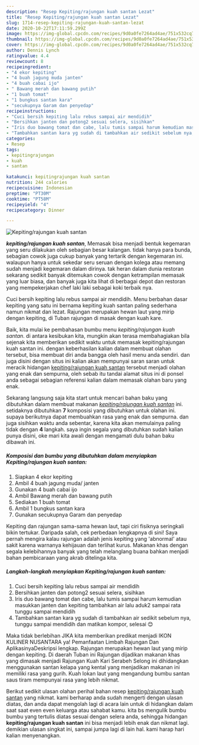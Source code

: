 ```yaml
---
description: "Resep Kepiting/rajungan kuah santan Lezat"
title: "Resep Kepiting/rajungan kuah santan Lezat"
slug: 1714-resep-kepiting-rajungan-kuah-santan-lezat
date: 2020-10-22T17:11:59.299Z
image: https://img-global.cpcdn.com/recipes/9d0a0fe7264ad4ae/751x532cq70/kepitingrajungan-kuah-santan-foto-resep-utama.jpg
thumbnail: https://img-global.cpcdn.com/recipes/9d0a0fe7264ad4ae/751x532cq70/kepitingrajungan-kuah-santan-foto-resep-utama.jpg
cover: https://img-global.cpcdn.com/recipes/9d0a0fe7264ad4ae/751x532cq70/kepitingrajungan-kuah-santan-foto-resep-utama.jpg
author: Dennis Lynch
ratingvalue: 4.4
reviewcount: 8
recipeingredient:
- "4 ekor kepiting"
- "4 buah jagung muda janten"
- "4 buah cabai ijo"
- " Bawang merah dan bawang putih"
- "1 buah tomat"
- "1 bungkus santan kara"
- "secukupnya Garam dan penyedap"
recipeinstructions:
- "Cuci bersih kepiting lalu rebus sampai air mendidih"
- "Bersihkan janten dan potong2 sesuai selera, sisihkan"
- "Iris duo bawang tomat dan cabe, lalu tumis sampai harum kemudian masukkan janten dan kepiting tambahkan air lalu aduk2 sampai rata tunggu sampai mendidih"
- "Tambahkan santan kara yg sudah di tambahkan air sedikit sebelum nya, tunggu sampai mendidih dan matikan kompor, selesai 😊"
categories:
- Resep
tags:
- kepitingrajungan
- kuah
- santan

katakunci: kepitingrajungan kuah santan 
nutrition: 244 calories
recipecuisine: Indonesian
preptime: "PT30M"
cooktime: "PT58M"
recipeyield: "4"
recipecategory: Dinner

---
```



![Kepiting/rajungan kuah santan](https://img-global.cpcdn.com/recipes/9d0a0fe7264ad4ae/751x532cq70/kepitingrajungan-kuah-santan-foto-resep-utama.jpg)

<b><i>kepiting/rajungan kuah santan</i></b>, Memasak bisa menjadi bentuk kegemaran yang seru dilakukan oleh sebagian besar kalangan. tidak hanya para bunda, sebagian cowok juga cukup banyak yang tertarik dengan kegemaran ini. walaupun hanya untuk sekedar seru seruan dengan kolega atau memang sudah menjadi kegemaran dalam dirinya. tak heran dalam dunia restoran sekarang sedikit banyak ditemukan cowok dengan ketrampilan memasak yang luar biasa, dan banyak juga kita lihat di berbagai depot dan restoran yang mempekerjakan chef laki laki sebagai koki terbaik nya.

Cuci bersih kepiting lalu rebus sampai air mendidih. Menu berbahan dasar kepiting yang satu ini bernama kepiting kuah santan paling sederhana namun nikmat dan lezat. Rajungan merupakan hewan laut yang mirip dengan kepiting, di Tuban rajungan di masak dengan kuah kare.

Baik, kita mulai ke pembahasan bumbu menu <i>kepiting/rajungan kuah santan</i>. di antara kesibukan kita, mungkin akan terasa membahagiakan bila sejenak kita memberikan sedikit waktu untuk memasak kepiting/rajungan kuah santan ini. dengan keberhasilan kalian dalam membuat olahan tersebut, bisa membuat diri anda bangga oleh hasil menu anda sendiri. dan juga disini dengan situs ini kalian akan mempunyai saran saran untuk meracik hidangan <u>kepiting/rajungan kuah santan</u> tersebut menjadi olahan yang enak dan sempurna, oleh sebab itu tandai alamat situs ini di ponsel anda sebagai sebagian referensi kalian dalam memasak olahan baru yang enak.


Sekarang langsung saja kita start untuk mencari bahan baku yang dibutuhkan dalam membuat makanan <u><i>kepiting/rajungan kuah santan</i></u> ini. setidaknya dibutuhkan <b>7</b> komposisi yang dibutuhkan untuk olahan ini. supaya berikutnya dapat membuahkan rasa yang enak dan sempurna. dan juga sisihkan waktu anda sebentar, karena kita akan memulainya paling tidak dengan <b>4</b> langkah. saya ingin segala yang dibutuhkan sudah kalian punya disini, oke mari kita awali dengan mengamati dulu bahan baku dibawah ini.

<!--inarticleads1-->

##### Komposisi dan bumbu yang dibutuhkan dalam menyiapkan Kepiting/rajungan kuah santan:

1. Siapkan 4 ekor kepiting
1. Ambil 4 buah jagung muda/ janten
1. Gunakan 4 buah cabai ijo
1. Ambil  Bawang merah dan bawang putih
1. Sediakan 1 buah tomat
1. Ambil 1 bungkus santan kara
1. Gunakan secukupnya Garam dan penyedap


Kepiting dan rajungan sama-sama hewan laut, tapi ciri fisiknya seringkali bikin tertukar. Daripada salah, cek perbedaan lengkapnya di sini! Saya pernah mengira kalau rajungan adalah jenis kepiting yang &#39;abnormal&#39; atau sakit karena warnanya kehijauan dan terlihat kurus. Makanan khas dengan segala kelebihannya banyak yang telah melanglang buana bahkan menjadi bahan pembicaraan yang akrab ditelinga kita. 

<!--inarticleads2-->

##### Langkah-langkah menyiapkan Kepiting/rajungan kuah santan:

1. Cuci bersih kepiting lalu rebus sampai air mendidih
1. Bersihkan janten dan potong2 sesuai selera, sisihkan
1. Iris duo bawang tomat dan cabe, lalu tumis sampai harum kemudian masukkan janten dan kepiting tambahkan air lalu aduk2 sampai rata tunggu sampai mendidih
1. Tambahkan santan kara yg sudah di tambahkan air sedikit sebelum nya, tunggu sampai mendidih dan matikan kompor, selesai 😊


Maka tidak berlebihan JIKA kita memberikan predikat menjadi IKON KULINER NUSANTARA ya! Pemanfaatan Limbah Rajungan Dan AplikasinyaDeskripsi lengkap. Rajungan merupakan hewan laut yang mirip dengan kepiting. Di daerah Tuban ini Rajungan dijadikan makanan khas yang dimasak menjadi Rajungan Kuah Kari Serabeh Selong ini dihidangkan menggunakan santan kelapa yang kental yang menjadikan makanan ini memiliki rasa yang gurih. Kuah lokan laut yang mengandung bumbu santan saus tiram mempunyai rasa yang lebih nikmat. 

Berikut sedikit ulasan olahan perihal bahan resep <u>kepiting/rajungan kuah santan</u> yang nikmat. kami berharap anda sudah mengerti dengan ulasan diatas, dan anda dapat mengolah lagi di acara lain untuk di hidangkan dalam saat saat even even keluarga atau sahabat kamu. kita bs mengulik bumbu bumbu yang tertulis diatas sesuai dengan selera anda, sehingga hidangan <b>kepiting/rajungan kuah santan</b> ini bisa menjadi lebih enak dan nikmat lagi. demikian ulasan singkat ini, sampai jumpa lagi di lain hal. kami harap hari kalian menyenangkan.
